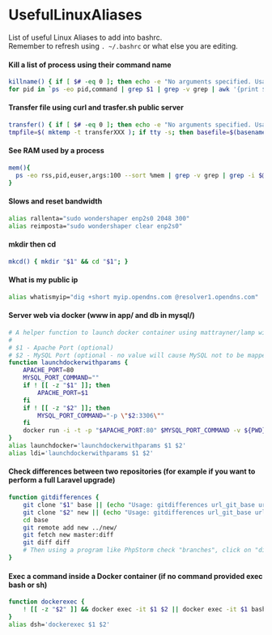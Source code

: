 # UsefulLinuxAliases
List of useful Linux Aliases to add into bashrc.  
Remember to refresh using `. ~/.bashrc` or what else you are editing.

#### Kill a list of process using their command name
```bash
killname() { if [ $# -eq 0 ]; then echo -e "No arguments specified. Usage:\nkillname commandname"; return 1; fi
for pid in `ps -eo pid,command | grep $1 | grep -v grep | awk '{print $1}'` ; do kill $pid; done }
```

#### Transfer file using curl and trasfer.sh public server
```bash
transfer() { if [ $# -eq 0 ]; then echo -e "No arguments specified. Usage:\necho transfer /tmp/test.md\ncat /tmp/test.md | transfer test.md"; return 1; fi 
tmpfile=$( mktemp -t transferXXX ); if tty -s; then basefile=$(basename "$1" | sed -e 's/[^a-zA-Z0-9._-]/-/g'); curl --progress-bar --upload-file "$1" "https://transfer.sh/$basefile" >> $tmpfile; else curl --progress-bar --upload-file "-" "https://transfer.sh/$1" >> $tmpfile ; fi; cat $tmpfile; rm -f $tmpfile; echo "";} 
```

#### See RAM used by a process
```bash
mem(){
  ps -eo rss,pid,euser,args:100 --sort %mem | grep -v grep | grep -i $@ | awk '{ sum += $1; printf $1/1024 "MB"; $1=""; print } END { print "Total memory usage: " sum/1024 "MB" }'
}
```

#### Slows and reset bandwidth
```bash
alias rallenta="sudo wondershaper enp2s0 2048 300"
alias reimposta="sudo wondershaper clear enp2s0"
```

#### mkdir then cd
```bash
mkcd() { mkdir "$1" && cd "$1"; }
```

#### What is my public ip
```bash
alias whatismyip="dig +short myip.opendns.com @resolver1.opendns.com"

```
#### Server web via docker (www in app/ and db in mysql/)
```bash
# A helper function to launch docker container using mattrayner/lamp with overrideable parameters
#
# $1 - Apache Port (optional)
# $2 - MySQL Port (optional - no value will cause MySQL not to be mapped)
function launchdockerwithparams {
    APACHE_PORT=80
    MYSQL_PORT_COMMAND=""
    if ! [[ -z "$1" ]]; then
        APACHE_PORT=$1
    fi
    if ! [[ -z "$2" ]]; then
        MYSQL_PORT_COMMAND="-p \"$2:3306\""
    fi
    docker run -i -t -p "$APACHE_PORT:80" $MYSQL_PORT_COMMAND -v ${PWD}/app:/app -v ${PWD}/mysql:/var/lib/mysql mattrayner/lamp:latest
}
alias launchdocker='launchdockerwithparams $1 $2'
alias ldi='launchdockerwithparams $1 $2'
```

#### Check differences between two repositories (for example if you want to perform a full Laravel upgrade)
```bash
function gitdifferences {
    git clone "$1" base || (echo "Usage: gitdifferences url_git_base url_git_new" && return 1)
    git clone "$2" new || (echo "Usage: gitdifferences url_git_base url_git_new" && return 1)
    cd base
    git remote add new ../new/
    git fetch new master:diff
    git diff diff
    # Then using a program like PhpStorm check "branches", click on "diff" branch then "Show Diff with Working Tree"
}
```

#### Exec a command inside a Docker container (if no command provided exec bash or sh)
```bash
function dockerexec {
    ! [[ -z "$2" ]] && docker exec -it $1 $2 || docker exec -it $1 bash || docker exec -it $1 sh || echo "Usage: dockerexec container command"
}
alias dsh='dockerexec $1 $2'
```
